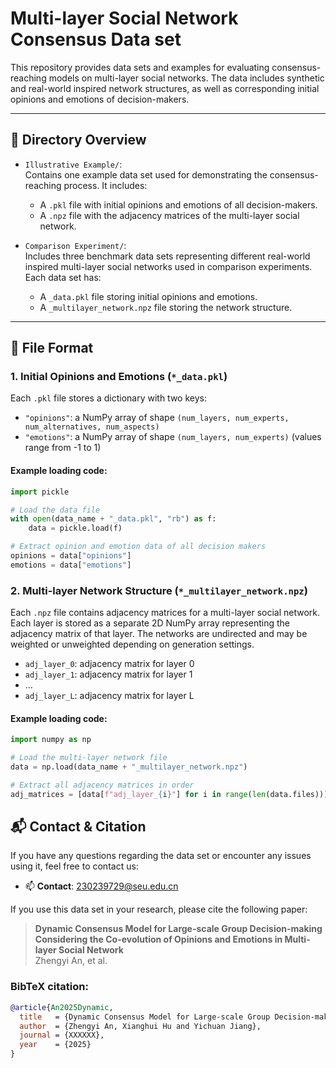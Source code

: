 # Multi-layer Social Network Consensus Data set

This repository provides data sets and examples for evaluating consensus-reaching models on multi-layer social networks. The data includes synthetic and real-world inspired network structures, as well as corresponding initial opinions and emotions of decision-makers.

---

## 📁 Directory Overview

- `Illustrative Example/`:  
  Contains one example data set used for demonstrating the consensus-reaching process. It includes:
  - A `.pkl` file with initial opinions and emotions of all decision-makers.
  - A `.npz` file with the adjacency matrices of the multi-layer social network.

- `Comparison Experiment/`:  
  Includes three benchmark data sets representing different real-world inspired multi-layer social networks used in comparison experiments. Each data set has:
  - A `_data.pkl` file storing initial opinions and emotions.
  - A `_multilayer_network.npz` file storing the network structure.

---

## 📄 File Format

### 1. Initial Opinions and Emotions (`*_data.pkl`)

Each `.pkl` file stores a dictionary with two keys:
- `"opinions"`: a NumPy array of shape `(num_layers, num_experts, num_alternatives, num_aspects)`  
- `"emotions"`: a NumPy array of shape `(num_layers, num_experts)` (values range from -1 to 1)

#### Example loading code:
```python
import pickle

# Load the data file
with open(data_name + "_data.pkl", "rb") as f:
    data = pickle.load(f)

# Extract opinion and emotion data of all decision makers
opinions = data["opinions"]
emotions = data["emotions"]
```

### 2. Multi-layer Network Structure (`*_multilayer_network.npz`)

Each `.npz` file contains adjacency matrices for a multi-layer social network.  
Each layer is stored as a separate 2D NumPy array representing the adjacency matrix of that layer. The networks are undirected and may be weighted or unweighted depending on generation settings.

- `adj_layer_0`: adjacency matrix for layer 0  
- `adj_layer_1`: adjacency matrix for layer 1  
- ...  
- `adj_layer_L`: adjacency matrix for layer L

#### Example loading code:
```python
import numpy as np

# Load the multi-layer network file
data = np.load(data_name + "_multilayer_network.npz")

# Extract all adjacency matrices in order
adj_matrices = [data[f"adj_layer_{i}"] for i in range(len(data.files))]
```

## 📬 Contact & Citation

If you have any questions regarding the data set or encounter any issues using it, feel free to contact us:

- 📫 **Contact**: 230239729@seu.edu.cn

If you use this data set in your research, please cite the following paper:

> **Dynamic Consensus Model for Large-scale Group Decision-making Considering the Co-evolution of Opinions and Emotions in Multi-layer Social Network**  
> Zhengyi An, et al.  

### BibTeX citation:
```bibtex
@article{An2025Dynamic,
  title   = {Dynamic Consensus Model for Large-scale Group Decision-making Considering the Co-evolution of Opinions and Emotions in Multi-layer Social Network},
  author  = {Zhengyi An, Xianghui Hu and Yichuan Jiang},
  journal = {XXXXXX},
  year    = {2025}
}
